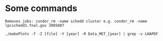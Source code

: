 # Some commands

`Removes jobs: condor_rm -name schedd cluster
e.g. condor_rm -name lpcschedd1.fnal.gov 3905087`

`./makePlots -f -I [file] -Y [year] -R Data_MET_[year] | grep -v LHAPDF`
